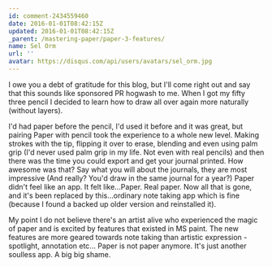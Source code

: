 ```yaml
---
id: comment-2434559460
date: 2016-01-01T08:42:15Z
updated: 2016-01-01T08:42:15Z
_parent: /mastering-paper/paper-3-features/
name: Sel Orm
url: ''
avatar: https://disqus.com/api/users/avatars/sel_orm.jpg
---
```


I owe you a debt of gratitude for this blog, but I'll come right out and say
that this sounds like sponsored PR hogwash to me. When I got my fifty three
pencil I decided to learn how to draw all over again more naturally (without
layers).

I'd had paper before the pencil, I'd used it before and it was great, but
pairing Paper with pencil took the experience to a whole new level. Making
strokes with the tip, flipping it over to erase, blending and even using palm
grip (I'd never used palm grip in my life. Not even with real pencils) and then
there was the time you could export and get your journal printed. How awesome
was that? Say what you will about the journals, they are most impressive (And
really? You'd draw in the same journal for a year?) Paper didn't feel like an
app. It felt like...Paper. Real paper. Now all that is gone, and it's been
replaced by this...ordinary note taking app which is fine (because I found a
backed up older version and reinstalled it).

My point I do not believe there's an artist alive who experienced the magic of
paper and is excited by features that existed in MS paint. The new features are
more geared towards note taking than artistic expression - spotlight, annotation
etc... Paper is not paper anymore. It's just another soulless app. A big big
shame.

